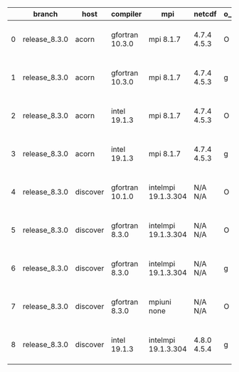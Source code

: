 |    | branch        | host     | compiler        | mpi                 | netcdf      | o_g   | os     | build   | u_pass   | u_fail   | s_pass   | s_fail   | e_pass   | e_fail   | nuopc_pass   | nuopc_fail   | artifacts_hash                                                                                                                                                          | modified                  |
|----|---------------|----------|-----------------|---------------------|-------------|-------|--------|---------|----------|----------|----------|----------|----------|----------|--------------|--------------|-------------------------------------------------------------------------------------------------------------------------------------------------------------------------|---------------------------|
|  0 | release_8.3.0 | acorn    | gfortran 10.3.0 | mpi 8.1.7           | 4.7.4 4.5.3 | O     | Unicos | fail    | fail     | fail     | fail     | fail     | fail     | fail     | 0            | 50           | [artifacts](https://github.com/esmf-org/esmf-test-artifacts/tree/b1d25d0deed6607872646dd412fe8a3aa83b0847/release_8.3.0/acorn/gfortran/10.3.0/O/mpi/8.1.7)              | 2022-06-02 01:23:09 +0000 |
|  1 | release_8.3.0 | acorn    | gfortran 10.3.0 | mpi 8.1.7           | 4.7.4 4.5.3 | g     | Unicos | fail    | fail     | fail     | fail     | fail     | fail     | fail     | 0            | 50           | [artifacts](https://github.com/esmf-org/esmf-test-artifacts/tree/fa76c3f181353b57ad4c444d3159dbdb1fe63333/release_8.3.0/acorn/gfortran/10.3.0/g/mpi/8.1.7)              | 2022-06-02 01:24:35 +0000 |
|  2 | release_8.3.0 | acorn    | intel 19.1.3    | mpi 8.1.7           | 4.7.4 4.5.3 | O     | Unicos | pass    | 13665    | 0        | 49       | 0        | 80       | 0        | 50           | 0            | [artifacts](https://github.com/esmf-org/esmf-test-artifacts/tree/7006d5f83bd27365e5f005552b64b2f77421606f/release_8.3.0/acorn/intel/19.1.3/O/mpi/8.1.7)                 | 2022-06-02 01:50:50 +0000 |
|  3 | release_8.3.0 | acorn    | intel 19.1.3    | mpi 8.1.7           | 4.7.4 4.5.3 | g     | Unicos | pass    | 13665    | 0        | 49       | 0        | 80       | 0        | 50           | 0            | [artifacts](https://github.com/esmf-org/esmf-test-artifacts/tree/465db3c4a4c764f703978f1000b6c88216fcbbab/release_8.3.0/acorn/intel/19.1.3/g/mpi/8.1.7)                 | 2022-06-02 01:51:49 +0000 |
|  4 | release_8.3.0 | discover | gfortran 10.1.0 | intelmpi 19.1.3.304 | N/A N/A     | O     | Linux  | pass    | pending  | pending  | pending  | pending  | pending  | pending  | pending      | pending      | [artifacts](https://github.com/esmf-org/esmf-test-artifacts/tree/86e3c3faec92b5be9afc7e368e98487edb226589/release_8.3.0/discover/gfortran/10.1.0/O/intelmpi/19.1.3.304) | 2022-06-02 01:14:55 -0400 |
|  5 | release_8.3.0 | discover | gfortran 8.3.0  | intelmpi 19.1.3.304 | N/A N/A     | O     | Linux  | pass    | pending  | pending  | pending  | pending  | pending  | pending  | pending      | pending      | [artifacts](https://github.com/esmf-org/esmf-test-artifacts/tree/18eebe8593f40c72c0c3ce399999710f34d7f879/release_8.3.0/discover/gfortran/8.3.0/O/intelmpi/19.1.3.304)  | 2022-06-02 01:09:46 -0400 |
|  6 | release_8.3.0 | discover | gfortran 8.3.0  | intelmpi 19.1.3.304 | N/A N/A     | g     | Linux  | pass    | pending  | pending  | pending  | pending  | pending  | pending  | pending      | pending      | [artifacts](https://github.com/esmf-org/esmf-test-artifacts/tree/9a2370832171a3793fad6711e042a1ae91aa63cc/release_8.3.0/discover/gfortran/8.3.0/g/intelmpi/19.1.3.304)  | 2022-06-02 01:21:59 -0400 |
|  7 | release_8.3.0 | discover | gfortran 8.3.0  | mpiuni none         | N/A N/A     | O     | Linux  | pass    | pending  | pending  | pending  | pending  | pending  | pending  | pending      | pending      | [artifacts](https://github.com/esmf-org/esmf-test-artifacts/tree/8a426f1d7a62eb2ca661c01e8ba459e7c193117a/release_8.3.0/discover/gfortran/8.3.0/O/mpiuni/none)          | 2022-06-02 01:11:25 -0400 |
|  8 | release_8.3.0 | discover | intel 19.1.3    | intelmpi 19.1.3.304 | 4.8.0 4.5.4 | g     | Linux  | pass    | pending  | pending  | pending  | pending  | pending  | pending  | pending      | pending      | [artifacts](https://github.com/esmf-org/esmf-test-artifacts/tree/9a2370832171a3793fad6711e042a1ae91aa63cc/release_8.3.0/discover/intel/19.1.3/g/intelmpi/19.1.3.304)    | 2022-06-02 01:21:59 -0400 |